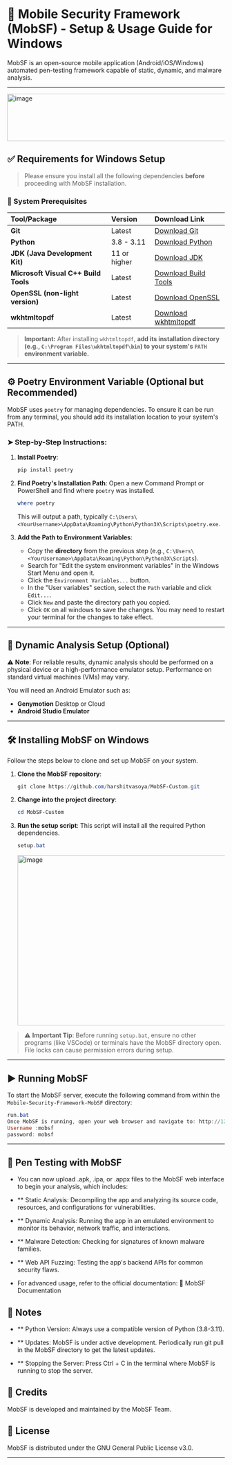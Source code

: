 # 📱 Mobile Security Framework (MobSF) - Setup & Usage Guide for Windows

MobSF is an open-source mobile application (Android/iOS/Windows) automated pen-testing framework capable of static, dynamic, and malware analysis.

---
<img width="970" height="109" alt="image" src="https://github.com/user-attachments/assets/971182e9-736b-4be7-8528-29b6b02e28f1" />

## ✅ Requirements for Windows Setup

> Please ensure you install all the following dependencies **before** proceeding with MobSF installation.

### 🧰 System Prerequisites

| Tool/Package | Version | Download Link |
| :--- | :--- | :--- |
| **Git** | Latest | [Download Git](https://git-scm.com/download/win) |
| **Python** | 3.8 - 3.11 | [Download Python](https://www.python.org/) |
| **JDK (Java Development Kit)** | 11 or higher | [Download JDK](https://www.oracle.com/java/technologies/downloads/) |
| **Microsoft Visual C++ Build Tools** | Latest | [Download Build Tools](https://visualstudio.microsoft.com/downloads/#build-tools-for-visual-studio-2022) |
| **OpenSSL (non-light version)** | Latest | [Download OpenSSL](https://slproweb.com/products/Win32OpenSSL.html) |
| **wkhtmltopdf** | Latest | [Download wkhtmltopdf](https://wkhtmltopdf.org/downloads.html) |

> **Important:** After installing `wkhtmltopdf`, **add its installation directory (e.g., `C:\Program Files\wkhtmltopdf\bin`) to your system's `PATH` environment variable.**

---

## ⚙️ Poetry Environment Variable (Optional but Recommended)

MobSF uses `poetry` for managing dependencies. To ensure it can be run from any terminal, you should add its installation location to your system's PATH.

### ➤ Step-by-Step Instructions:

1.  **Install Poetry**:
    ```powershell
    pip install poetry
    ```

2.  **Find Poetry's Installation Path**:
    Open a new Command Prompt or PowerShell and find where `poetry` was installed.
    ```powershell
    where poetry
    ```
    This will output a path, typically `C:\Users\<YourUsername>\AppData\Roaming\Python\Python3X\Scripts\poetry.exe`.

3.  **Add the Path to Environment Variables**:
    * Copy the **directory** from the previous step (e.g., `C:\Users\<YourUsername>\AppData\Roaming\Python\Python3X\Scripts`).
    * Search for "Edit the system environment variables" in the Windows Start Menu and open it.
    * Click the `Environment Variables...` button.
    * In the "User variables" section, select the `Path` variable and click `Edit...`.
    * Click `New` and paste the directory path you copied.
    * Click `OK` on all windows to save the changes. You may need to restart your terminal for the changes to take effect.

---

## 🧪 Dynamic Analysis Setup (Optional)

⚠️ **Note**: For reliable results, dynamic analysis should be performed on a physical device or a high-performance emulator setup. Performance on standard virtual machines (VMs) may vary.

You will need an Android Emulator such as:
* **Genymotion** Desktop or Cloud
* **Android Studio Emulator**

---

## 🛠️ Installing MobSF on Windows

Follow the steps below to clone and set up MobSF on your system.

1.  **Clone the MobSF repository**:
    ```powershell
    git clone https://github.com/harshitvasoya/MobSF-Custom.git
    ```

2.  **Change into the project directory**:
    ```powershell
    cd MobSF-Custom
    ```

  
3.  **Run the setup script**:
    This script will install all the required Python dependencies.
    ```powershell
    setup.bat
    ```
      <img width="1050" height="393" alt="image" src="https://github.com/user-attachments/assets/9859be47-2817-4602-a0c6-6ee1e18a1a18" />

> ⚠️ **Important Tip**: Before running `setup.bat`, ensure no other programs (like VSCode) or terminals have the MobSF directory open. File locks can cause permission errors during setup.

---

## ▶️ Running MobSF

To start the MobSF server, execute the following command from within the `Mobile-Security-Framework-MobSF` directory:

```powershell
run.bat
Once MobSF is running, open your web browser and navigate to: http://127.0.0.1:8000
Username :mobsf
password: mobsf
```
---
## 🔬 Pen Testing with MobSF
* You can now upload .apk, .ipa, or .appx files to the MobSF web interface to begin your analysis, which includes:

* ** Static Analysis: Decompiling the app and analyzing its source code, resources, and configurations for vulnerabilities.

* ** Dynamic Analysis: Running the app in an emulated environment to monitor its behavior, network traffic, and interactions.

* ** Malware Detection: Checking for signatures of known malware families.

* ** Web API Fuzzing: Testing the app's backend APIs for common security flaws.

* For advanced usage, refer to the official documentation:
🔗 MobSF Documentation

## 📄 Notes
* ** Python Version: Always use a compatible version of Python (3.8-3.11).

* ** Updates: MobSF is under active development. Periodically run git pull in the MobSF directory to get the latest updates.

* ** Stopping the Server: Press Ctrl + C in the terminal where MobSF is running to stop the server.

## 🙌 Credits
MobSF is developed and maintained by the MobSF Team.

## 📌 License
MobSF is distributed under the GNU General Public License v3.0.

---






